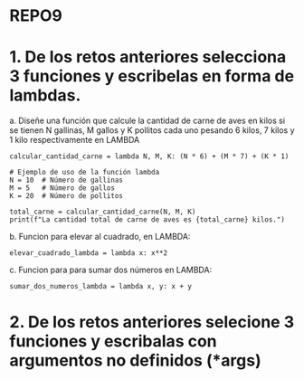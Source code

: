 # REPO9
#  1. De los retos anteriores selecciona 3 funciones y escribelas en forma de lambdas.
a. Diseñe una función que calcule la cantidad de carne de aves en kilos si se tienen N gallinas, M gallos y K pollitos cada uno pesando 6 kilos, 7 kilos y 1 kilo respectivamente en LAMBDA
```
calcular_cantidad_carne = lambda N, M, K: (N * 6) + (M * 7) + (K * 1)

# Ejemplo de uso de la función lambda
N = 10  # Número de gallinas
M = 5   # Número de gallos
K = 20  # Número de pollitos

total_carne = calcular_cantidad_carne(N, M, K)
print(f"La cantidad total de carne de aves es {total_carne} kilos.")
```
b. Funcion para elevar al cuadrado, en LAMBDA:
```
elevar_cuadrado_lambda = lambda x: x**2
```

c. Funcion para para sumar dos números en LAMBDA:
```
sumar_dos_numeros_lambda = lambda x, y: x + y
```
# 2. De los retos anteriores selecione 3 funciones y escribalas con argumentos no definidos (*args)
